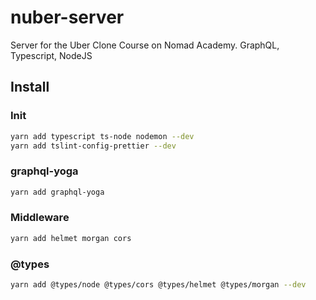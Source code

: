 # nuber-server

Server for the Uber Clone Course on Nomad Academy. GraphQL, Typescript, NodeJS

## Install

### Init

```bash
yarn add typescript ts-node nodemon --dev
yarn add tslint-config-prettier --dev
```

### graphql-yoga

```bash
yarn add graphql-yoga
```

### Middleware

```bash
yarn add helmet morgan cors
```

### @types

```bash
yarn add @types/node @types/cors @types/helmet @types/morgan --dev
```
